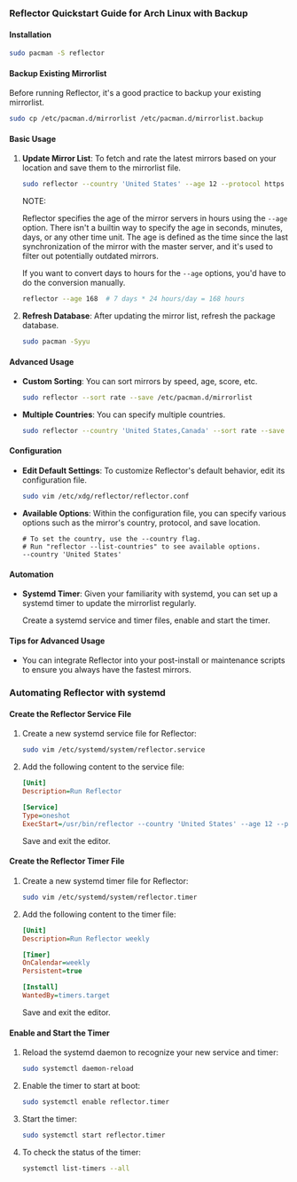 ### Reflector Quickstart Guide for Arch Linux with Backup

#### Installation

```bash
sudo pacman -S reflector
```

#### Backup Existing Mirrorlist

Before running Reflector, it's a good practice to backup your existing mirrorlist.

```bash
sudo cp /etc/pacman.d/mirrorlist /etc/pacman.d/mirrorlist.backup
```

#### Basic Usage

1. **Update Mirror List**: To fetch and rate the latest mirrors based on your location and save them to the mirrorlist file.

   ```bash
   sudo reflector --country 'United States' --age 12 --protocol https --sort rate --save /etc/pacman.d/mirrorlist
   ```

   NOTE:

   Reflector specifies the age of the mirror servers in hours using the `--age` option. There isn't a builtin way to specify the age in seconds, minutes, days, or any other time unit. The age is defined as the time since the last synchronization of the mirror with the master server, and it's used to filter out potentially outdated mirrors.

   If you want to convert days to hours for the `--age` options, you'd have to do the conversion manually.

   ```bash
   reflector --age 168  # 7 days * 24 hours/day = 168 hours
   ```

2. **Refresh Database**: After updating the mirror list, refresh the package database.

   ```bash
   sudo pacman -Syyu
   ```

#### Advanced Usage

- **Custom Sorting**: You can sort mirrors by speed, age, score, etc.

  ```bash
  sudo reflector --sort rate --save /etc/pacman.d/mirrorlist
  ```

- **Multiple Countries**: You can specify multiple countries.

  ```bash
  sudo reflector --country 'United States,Canada' --sort rate --save /etc/pacman.d/mirrorlist
  ```

#### Configuration

- **Edit Default Settings**: To customize Reflector's default behavior, edit its configuration file.

  ```bash
  sudo vim /etc/xdg/reflector/reflector.conf
  ```

- **Available Options**: Within the configuration file, you can specify various options such as the mirror's country, protocol, and save location.

  ```vim
  # To set the country, use the --country flag.
  # Run "reflector --list-countries" to see available options.
  --country 'United States'
  ```

#### Automation

- **Systemd Timer**: Given your familiarity with systemd, you can set up a systemd timer to update the mirrorlist regularly.

  Create a systemd service and timer files, enable and start the timer.

#### Tips for Advanced Usage

- You can integrate Reflector into your post-install or maintenance scripts to ensure you always have the fastest mirrors.

### Automating Reflector with systemd

#### Create the Reflector Service File

1. Create a new systemd service file for Reflector:

   ```bash
   sudo vim /etc/systemd/system/reflector.service
   ```

2. Add the following content to the service file:

   ```ini
   [Unit]
   Description=Run Reflector

   [Service]
   Type=oneshot
   ExecStart=/usr/bin/reflector --country 'United States' --age 12 --protocol https --sort rate --save /etc/pacman.d/mirrorlist
   ```

   Save and exit the editor.

#### Create the Reflector Timer File

1. Create a new systemd timer file for Reflector:

   ```bash
   sudo vim /etc/systemd/system/reflector.timer
   ```

2. Add the following content to the timer file:

   ```ini
   [Unit]
   Description=Run Reflector weekly

   [Timer]
   OnCalendar=weekly
   Persistent=true

   [Install]
   WantedBy=timers.target
   ```

   Save and exit the editor.

#### Enable and Start the Timer

1. Reload the systemd daemon to recognize your new service and timer:

   ```bash
   sudo systemctl daemon-reload
   ```

2. Enable the timer to start at boot:

   ```bash
   sudo systemctl enable reflector.timer
   ```

3. Start the timer:

   ```bash
   sudo systemctl start reflector.timer
   ```

4. To check the status of the timer:

   ```bash
   systemctl list-timers --all
   ```
